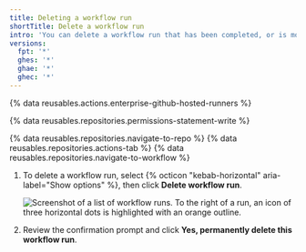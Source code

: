 ```yaml
---
title: Deleting a workflow run
shortTitle: Delete a workflow run
intro: 'You can delete a workflow run that has been completed, or is more than two weeks old.'
versions:
  fpt: '*'
  ghes: '*'
  ghae: '*'
  ghec: '*'
---
```

 
{% data reusables.actions.enterprise-github-hosted-runners %}

{% data reusables.repositories.permissions-statement-write %}

{% data reusables.repositories.navigate-to-repo %}
{% data reusables.repositories.actions-tab %}
{% data reusables.repositories.navigate-to-workflow %}
1. To delete a workflow run, select {% octicon "kebab-horizontal" aria-label="Show options" %}, then click **Delete workflow run**.

   ![Screenshot of a list of workflow runs. To the right of a run, an icon of three horizontal dots is highlighted with an orange outline.](/assets/images/help/settings/workflow-delete-run.png)

2. Review the confirmation prompt and click **Yes, permanently delete this workflow run**.
